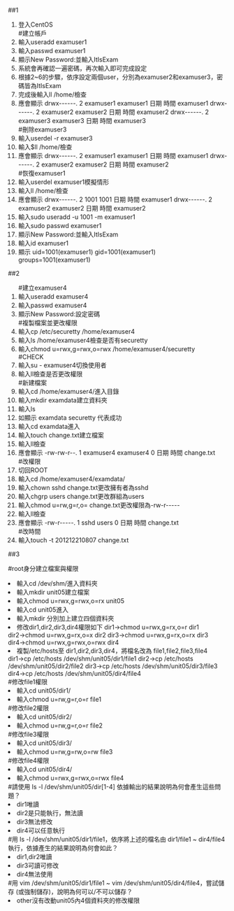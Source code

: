 ##1 
<ol>
<li>登入CentOS</li>
#建立帳戶 
<li>輸入useradd examuser1</li>
<li>輸入passwd examuser1</li>
<li>顯示New Password:並輸入ItIsExam</li>
<li>系統會再確認一遍密碼，再次輸入即可完成設定</li>
<li>根據2~6的步驟，依序設定兩個user，分別為examuser2和examuser3，密碼皆為ItIsExam</li>
<li>完成後輸入ll /home/檢查</li>
<li>應會顯示
	drwx------. 2 examuser1		examuser1	日期	時間	examuser1 
	drwx------. 2 examuser2		examuser2	日期	時間	examuser2 
	drwx------. 2 examuser3		examuser3	日期	時間	examuser3	</li> 
#刪除examuser3	
<li>輸入userdel -r examuser3</li>
<li>輸入$ll /home/檢查</li>
<li>應會顯示
	drwx------. 2 examuser1		examuser1	日期	時間	examuser1 
	drwx------. 2 examuser2		examuser2	日期	時間	examuser2 </li>
#恢復examuser1 
<li>輸入userdel examuser1模擬情形</li>
<li>輸入ll /home/檢查</li>
<li>應會顯示
	drwx------. 2 1001			1001		日期	時間	examuser1 
	drwx------. 2 examuser2		examuser2	日期	時間	examuser2 </li>
<li>輸入sudo useradd -u 1001 -m examuser1</li>
<li>輸入sudo passwd examuser1</li>
<li>顯示New Password:並輸入ItIsExam</li></li>
<li>輸入id examuser1</li>
<li>顯示
	uid=1001(examuser1) gid=1001(examuser1) groups=1001(examuser1)</li>
</ol>

##2
<ol>
#建立examuser4 
<li>輸入useradd examuser4</li>
<li>輸入passwd examuser4</li>
<li>顯示New Password:設定密碼</li></li>
#複製檔案並更改權限 
<li>輸入cp /etc/securetty /home/examuser4</li>
<li>輸入ls /home/examuser4檢查是否有securetty</li>
<li>輸入chmod u=rwx,g=rwx,o=rwx /home/examuser4/securetty</li>
#CHECK 
<li>輸入su - examuser4切換使用者</li>
<li>輸入ll檢查是否更改權限</li>
#新建檔案 
<li>輸入cd /home/examuser4/進入目錄</li>
<li>輸入mkdir examdata建立資料夾</li>
<li>輸入ls</li>
<li>如顯示
	examdata	securetty 代表成功</li>
<li>輸入cd examdata進入</li>
<li>輸入touch change.txt建立檔案</li>
<li>輸入ll檢查</li>
<li>應會顯示
	-rw-rw-r--. 1	examuser4 examuser4 0	日期	時間	change.txt</li>
#改權限 
<li>切回ROOT</li>
<li>輸入cd /home/examuser4/examdata/</li>
<li>輸入chown sshd change.txt更改擁有者為sshd</li>
<li>輸入chgrp users change.txt更改群組為users</li>
<li>輸入chmod u=rw,g=r,o= change.txt更改權限為-rw-r-----</li>
<li>輸入ll檢查</li>
<li>應會顯示
	-rw-r-----. 1	sshd users 0	日期	時間	change.txt</li></li>
#改時間 
<li>輸入touch -t 201212210807 change.txt</li>
</ol>

##3

#root身分建立檔案與權限 
<li>輸入cd /dev/shm/進入資料夾</li>
<li>輸入mkdir unit05建立檔案</li>
<li>輸入chmod u=rwx,g=rwx,o=rx unit05</li>
<li>輸入cd unit05進入</li>
<li>輸入mkdir 分別加上建立四個資料夾 </li>
<li>修改dir1,dir2,dir3,dir4權限如下
	dir1→chmod u=rwx,g=rx,o=r dir1
	dir2→chmod u=rwx,g=rx,o=x dir2 
	dir3→chmod u=rwx,g=rx,o=rx dir3
	dir4→chmod u=rwx,g=rwx,o=rwx dir4 </li>
<li>複製/etc/hosts至 dir1,dir2,dir3,dir4，將檔名改為 file1,file2,file3,file4
	dir1→cp /etc/hosts /dev/shm/unit05/dir1/file1
	dir2→cp /etc/hosts /dev/shm/unit05/dir2/file2
	dir3→cp /etc/hosts /dev/shm/unit05/dir3/file3
	dir4→cp /etc/hosts /dev/shm/unit05/dir4/file4 </li>
#修改file1權限
<li>輸入cd unit05/dir1/</li>
<li>輸入chmod u=rw,g=r,o=r file1</li>
#修改file2權限
<li>輸入cd unit05/dir2/</li>
<li>輸入chmod u=rw,g=r,o=r file2</li>
#修改file3權限
<li>輸入cd unit05/dir3/</li>
<li>輸入chmod u=rw,g=rw,o=rw file3</li>
#修改file4權限
<li>輸入cd unit05/dir4/</li>
<li>輸入chmod u=rwx,g=rwx,o=rwx file4</li>
#請使用 ls -l /dev/shm/unit05/dir[1-4] 依據輸出的結果說明為何會產生這些問題？
<li>dir1唯讀</li>
<li>dir2是只能執行，無法讀</li>
<li>dir3無法修改</li>
<li>dir4可以任意執行</li>
#用 ls -l /dev/shm/unit05/dir1/file1，依序將上述的檔名由 dir1/file1 ~ dir4/file4 執行，依據產生的結果說明為何會如此？
<li>dir1,dir2唯讀</li>
<li>dir3可讀可修改</li>
<li>dir4無法使用</li>
#用 vim /dev/shm/unit05/dir1/file1 ~ vim /dev/shm/unit05/dir4/file4，嘗試儲存 (或強制儲存)，說明為何可以/不可以儲存？
<li>other沒有改動unit05內4個資料夾的修改權限</li>
</ol> 
